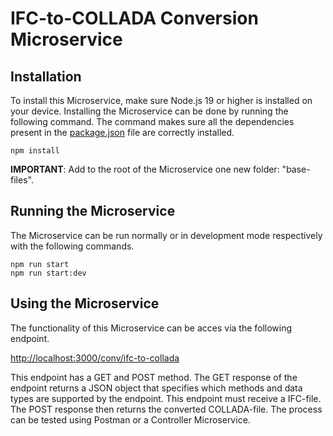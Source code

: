 # IFC-to-COLLADA Conversion Microservice
## Installation
To install this Microservice, make sure Node.js 19 or higher is installed on your device. Installing the Microservice can be done by running the following command. The command makes sure all the dependencies present in the [package.json](https://github.com/stelemme/microservice-conv-ifc-to-collada/blob/main/package.json) file are correctly installed.
```
npm install
```
**IMPORTANT**: Add to the root of the Microservice one new folder: "base-files".
## Running the Microservice
The Microservice can be run normally or in development mode respectively with the following commands.
```
npm run start
npm run start:dev
```
## Using the Microservice
The functionality of this Microservice can be acces via the following endpoint.
  
[http://localhost:3000/conv/ifc-to-collada](http://localhost:3000/conv/ifc-to-collada)
  
This endpoint has a GET and POST method. The GET response of the endpoint returns a JSON object that specifies which methods and data types are supported by the endpoint. This endpoint must receive a IFC-file. The POST response then returns the converted COLLADA-file. The process can be tested using Postman or a Controller Microservice.
